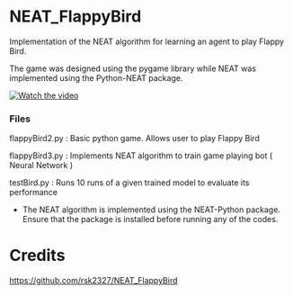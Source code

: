 # NEAT_FlappyBird
Implementation of the NEAT algorithm for learning an agent to play Flappy Bird.

The game was designed using the pygame library while NEAT was implemented using the Python-NEAT package.

[![Watch the video](https://i.ibb.co/NFrx7dK/NEAT.png)](https://www.youtube.com/watch?v=Nv1oohAwkeo)


### Files
flappyBird2.py : Basic python game. Allows user to play Flappy Bird

flappyBird3.py : Implements NEAT algorithm to train game playing bot ( Neural Network )

testBird.py : Runs 10 runs of a given trained model to evaluate its performance


* The NEAT algorithm is implemented using the NEAT-Python package. Ensure that the package is installed before running any of the codes.


# Credits
https://github.com/rsk2327/NEAT_FlappyBird

